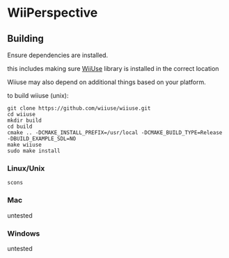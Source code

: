 # WiiPerspective

## Building
Ensure dependencies are installed.

this includes making sure [WiiUse](https://github.com/wiiuse/wiiuse) library is installed in the correct location

Wiiuse may also depend on additional things based on your platform.

to build wiiuse (unix):
```
git clone https://github.com/wiiuse/wiiuse.git
cd wiiuse
mkdir build
cd build
cmake .. -DCMAKE_INSTALL_PREFIX=/usr/local -DCMAKE_BUILD_TYPE=Release -DBUILD_EXAMPLE_SDL=NO
make wiiuse
sudo make install
```

### Linux/Unix
```
scons
```
### Mac
untested

### Windows
untested

